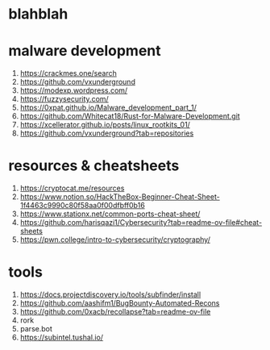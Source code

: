 # blahblah
# malware development
1. https://crackmes.one/search
2. https://github.com/vxunderground
3. https://modexp.wordpress.com/
4. https://fuzzysecurity.com/
5. https://0xpat.github.io/Malware_development_part_1/
6. https://github.com/Whitecat18/Rust-for-Malware-Development.git
7. https://xcellerator.github.io/posts/linux_rootkits_01/
8. https://github.com/vxunderground?tab=repositories

# resources & cheatsheets
1. https://cryptocat.me/resources
2. https://www.notion.so/HackTheBox-Beginner-Cheat-Sheet-1f4463c9990c80f58aa0f00dfbff0b16
3. https://www.stationx.net/common-ports-cheat-sheet/
4. https://github.com/harisqazi1/Cybersecurity?tab=readme-ov-file#cheat-sheets
5. https://pwn.college/intro-to-cybersecurity/cryptography/

# tools
1. https://docs.projectdiscovery.io/tools/subfinder/install
2. https://github.com/aashifm1/BugBounty-Automated-Recons
3. https://github.com/0xacb/recollapse?tab=readme-ov-file
4. rork
5. parse.bot
6. https://subintel.tushal.io/

